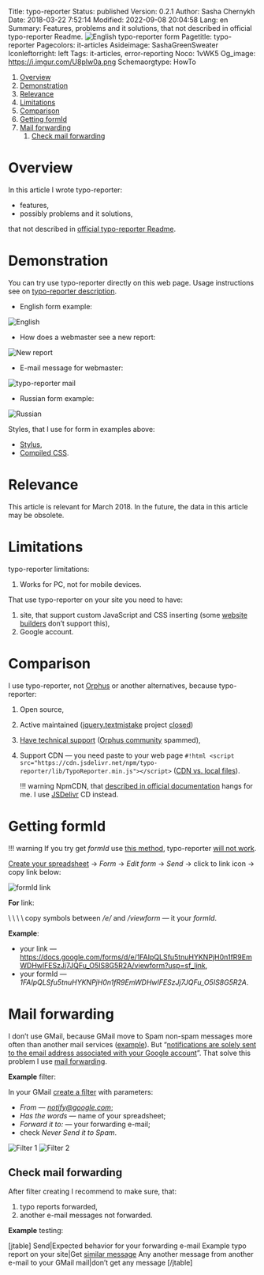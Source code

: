 Title: typo-reporter
Status: published
Version: 0.2.1
Author: Sasha Chernykh
Date: 2018-03-22 7:52:14
Modified: 2022-09-08 20:04:58
Lang: en
Summary: Features, problems and it solutions, that not described in official typo-reporter Readme.
	![English typo-reporter form](https://i.imgur.com/U8pIw0a.png)
Pagetitle: typo-reporter
Pagecolors: it-articles
Asideimage: SashaGreenSweater
Iconleftorright: left
Tags: it-articles, error-reporting
Noco: 1vWK5
Og_image: https://i.imgur.com/U8pIw0a.png
Schemaorgtype: HowTo

<!-- MarkdownTOC -->

1. [Overview](#Overview)
1. [Demonstration](#Demonstration)
1. [Relevance](#Relevance)
1. [Limitations](#Limitations)
1. [Comparison](#Comparison)
1. [Getting formId](#Getting-formId)
1. [Mail forwarding](#Mail-forwarding)
	1. [Check mail forwarding](#Check-mail-forwarding)

<!-- /MarkdownTOC -->

<a id="Overview"></a>
# Overview

In this article I wrote typo-reporter:

+ features,
+ possibly problems and it solutions,

that not described in [official typo-reporter Readme](https://www.npmjs.com/package/typo-reporter).

<a id="Demonstration"></a>
# Demonstration

You can try use typo-reporter directly on this web page. Usage instructions see on [typo-reporter description](https://www.npmjs.com/package/typo-reporter).

+ English form example:

![English](https://i.imgur.com/U8pIw0a.png)

+ How does a webmaster see a new report:

![New report](https://i.imgur.com/jIik44n.png)

+ E-mail message for webmaster:

![typo-reporter mail](https://i.imgur.com/ZQdakQj.png)

+ Russian form example:

![Russian](https://i.imgur.com/lYPZMGU.png)

Styles, that I use for form in examples above:

+ [Stylus](https://github.com/Kristinita/KristinitaPelican/blob/master/themes/sashapelican/static/stylus/script-colors/typo-reporter/typo-reporter.styl),
+ [Compiled CSS](https://github.com/Kristinita/Kristinita.github.io/blob/master/theme/css/script-colors/typo-reporter/typo-reporter.css).

<a id="Relevance"></a>
# Relevance

This article is relevant for March 2018. In the future, the data in this article may be obsolete.

<a id="Limitations"></a>
# Limitations

typo-reporter limitations:

1. Works for PC, not for mobile devices.

That use typo-reporter on your site you need to have:

1. site, that support custom JavaScript and CSS inserting (some [website builders](https://websitesetup.org/website-builders/) don’t support this),
1. Google account.

<a id="Comparison"></a>
# Comparison

I use typo-reporter, not [Orphus](https://orphus.ru/en/) or another alternatives, because typo-reporter:

1. Open source,
1. Active maintained ([jquery.textmistake](http://tarampampam.github.io/jquery.textmistake/) project [closed](https://github.com/tarampampam/jquery.textmistake))
1. [Have technical support](https://github.com/psmb/typo-reporter/issues) ([Orphus community](https://orphus.ru/community/) spammed),
1. Support CDN — you need paste to your web page `#!html <script src="https://cdn.jsdelivr.net/npm/typo-reporter/lib/TypoReporter.min.js"></script>` ([CDN vs. local files](https://webmasters.stackexchange.com/a/92103/71131)).

	!!! warning
		NpmCDN, that [described in official documentation](https://www.npmjs.com/package/typo-reporter#install-via-plain-old-html-tag) hangs for me. I use [JSDelivr](https://www.jsdelivr.com/) CD instead.

<a id="Getting-formId"></a>
# Getting formId

!!! warning
	If you try get *formId* use [this method](https://productforums.google.com/forum/#!topic/docs/eoPN9F6KTs4), typo-reporter [will not work](https://github.com/psmb/typo-reporter/issues/4).

[Create your spreadsheet](https://www.npmjs.com/package/typo-reporter#create-a-target-google-form-to-gather-feedback) → *Form* → *Edit form* → *Send* → click to link icon → copy link below:

![formId link](https://i.imgur.com/cr8JNqT.png)

**For** link:

\ \ \ \ copy symbols between */e/* and */viewform* — it your *formId*.

**Example**:

+ your link — <https://docs.google.com/forms/d/e/1FAIpQLSfu5tnuHYKNPjH0n1fR9EmWDHwlFESzJj7JQFu_O5IS8G5R2A/viewform?usp=sf_link>,
+ your formId — *1FAIpQLSfu5tnuHYKNPjH0n1fR9EmWDHwlFESzJj7JQFu_O5IS8G5R2A*.

<a id="Mail-forwarding"></a>
# Mail forwarding

I don’t use GMail, because GMail move to Spam non-spam messages more often than another mail services ([example](https://productforums.google.com/forum/#!msg/gmail-ru/ydfMTF7IUec/4cJLmnSUFAAJ)). But “[notifications are solely sent to the email address associated with your Google account](https://productforums.google.com/d/msg/docs/YJ09uwy-pWU/g_1AJTXZN6QJ)”. That solve this problem I use [mail forwarding](https://support.google.com/mail/answer/10957?hl=en).

**Example** filter:

In your GMail [create a filter](https://support.google.com/mail/answer/6579?hl=en) with parameters:

+ *From* — *notify@google.com*;
+ *Has the words* — name of your spreadsheet;
+ *Forward it to:* — your forwarding e-mail;
+ check *Never Send it to Spam*.

![Filter 1](https://i.imgur.com/Nq0wB3c.png)
![Filter 2](https://i.imgur.com/G7YzdLi.png)

<a id="Check-mail-forwarding"></a>
## Check mail forwarding

After filter creating I recommend to make sure, that:

1. typo reports forwarded,
1. another e-mail messages not forwarded.

**Example** testing:

[jtable]
Send|Expected behavior for your forwarding e-mail
Example typo report on your site|Get [similar message](#Demonstration)
Any another message from another e-mail to your GMail mail|don’t get any message
[/jtable]
